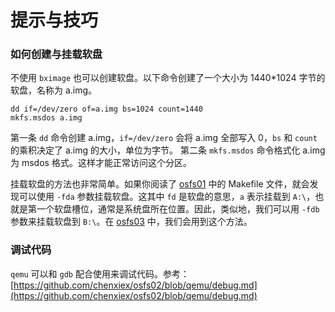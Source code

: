 # 提示与技巧
### 如何创建与挂载软盘
不使用 `bximage` 也可以创建软盘。以下命令创建了一个大小为 1440*1024 字节的软盘，名称为 a.img。
```
dd if=/dev/zero of=a.img bs=1024 count=1440
mkfs.msdos a.img
```
第一条 `dd` 命令创建 a.img，`if=/dev/zero` 会将 a.img 全部写入 0，`bs` 和 `count` 的乘积决定了 a.img 的大小，单位为字节。
第二条 `mkfs.msdos` 命令格式化 a.img 为 msdos 格式。这样才能正常访问这个分区。

挂载软盘的方法也非常简单。如果你阅读了 [osfs01](https://github.com/chenxiex/osfs01) 中的 Makefile 文件，就会发现可以使用 `-fda` 参数挂载软盘。这其中 `fd` 是软盘的意思，`a` 表示挂载到 `A:\`，也就是第一个软盘槽位，通常是系统盘所在位置。因此，类似地，我们可以用 `-fdb` 参数来挂载软盘到 `B:\`。在 [osfs03](https://github.com/chenxiex/osfs03) 中，我们会用到这个方法。

### 调试代码
`qemu` 可以和 `gdb` 配合使用来调试代码。参考：[https://github.com/chenxiex/osfs02/blob/qemu/debug.md](https://github.com/chenxiex/osfs02/blob/qemu/debug.md)
